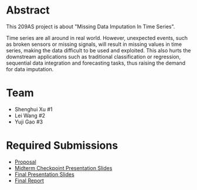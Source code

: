 # Abstract

This 209AS project is about "Missing Data Imputation In Time Series".

Time series are all around in real world. However, unexpected events, such as broken sensors or missing signals, will result in missing values in time series, making the data difficult to be used and exploited. This also hurts the downstream applications such as traditional classification or regression, sequential data integration and forecasting tasks, thus raising the demand for data imputation.

# Team

* Shenghui Xu \#1 
* Lei Wang \#2
* Yuji Gao \#3

# Required Submissions

* [Proposal](https://github.com/umiao/ece209as_project/blob/main/docs/proposal.md)
* [Midterm Checkpoint Presentation Slides](http://)
* [Final Presentation Slides](http://)
* [Final Report](report)
